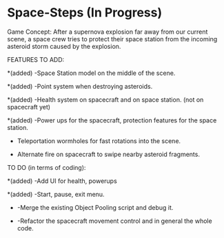 # Space-Steps (In Progress)


Game Concept: After a supernova explosion far away from our current scene, a space crew tries to protect their space station from the incoming asteroid storm caused by the explosion.


FEATURES TO ADD:

*(added) -Space Station model on the middle of the scene.

*(added) -Point system when destroying asteroids.

*(added) -Health system on spacecraft and on space station. (not on spacecraft yet)

*(added) -Power ups for the spacecraft, protection features for the space station.

* Teleportation wormholes for fast rotations into the scene.
 
* Alternate fire on spacecraft to swipe nearby asteroid fragments.



TO DO (in terms of coding):

*(added) -Add UI for health, powerups

*(added) -Start, pause, exit menu.
 
* -Merge the existing Object Pooling script and debug it.
 
* -Refactor the spacecraft movement control and in general the whole code.

